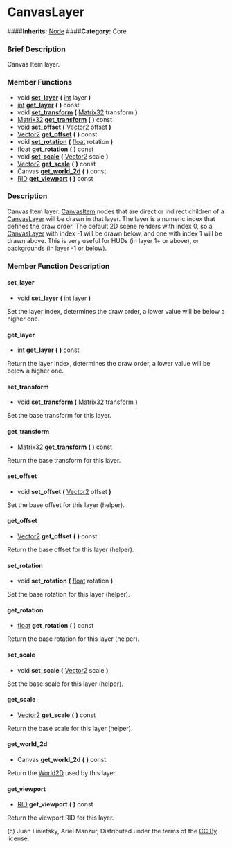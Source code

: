 #  CanvasLayer  
####**Inherits:** [Node](class_node)
####**Category:** Core

###  Brief Description  
Canvas Item layer.

###  Member Functions 
  * void  **[set&#95;layer](#set_layer)**  **(** [int](class_int) layer  **)**
  * [int](class_int)  **[get&#95;layer](#get_layer)**  **(** **)** const
  * void  **[set&#95;transform](#set_transform)**  **(** [Matrix32](class_matrix32) transform  **)**
  * [Matrix32](class_matrix32)  **[get&#95;transform](#get_transform)**  **(** **)** const
  * void  **[set&#95;offset](#set_offset)**  **(** [Vector2](class_vector2) offset  **)**
  * [Vector2](class_vector2)  **[get&#95;offset](#get_offset)**  **(** **)** const
  * void  **[set&#95;rotation](#set_rotation)**  **(** [float](class_float) rotation  **)**
  * [float](class_float)  **[get&#95;rotation](#get_rotation)**  **(** **)** const
  * void  **[set&#95;scale](#set_scale)**  **(** [Vector2](class_vector2) scale  **)**
  * [Vector2](class_vector2)  **[get&#95;scale](#get_scale)**  **(** **)** const
  * Canvas  **[get&#95;world&#95;2d](#get_world_2d)**  **(** **)** const
  * [RID](class_rid)  **[get&#95;viewport](#get_viewport)**  **(** **)** const

###  Description  
Canvas Item layer. [CanvasItem](class_canvasitem) nodes that are direct or indirect children of a [CanvasLayer](class_canvaslayer) will be drawn in that layer. The layer is a numeric index that defines the draw order. The default 2D scene renders with index 0, so a [CanvasLayer](class_canvaslayer) with index -1 will be drawn below, and one with index 1 will be drawn above. This is very useful for HUDs (in layer 1+ or above), or backgrounds (in layer -1 or below).

###  Member Function Description  

#### <a name="set_layer">set_layer</a>
  * void  **set&#95;layer**  **(** [int](class_int) layer  **)**

Set the layer index, determines the draw order, a lower value will be below a higher one.

#### <a name="get_layer">get_layer</a>
  * [int](class_int)  **get&#95;layer**  **(** **)** const

Return the layer index, determines the draw order, a lower value will be below a higher one.

#### <a name="set_transform">set_transform</a>
  * void  **set&#95;transform**  **(** [Matrix32](class_matrix32) transform  **)**

Set the base transform for this layer.

#### <a name="get_transform">get_transform</a>
  * [Matrix32](class_matrix32)  **get&#95;transform**  **(** **)** const

Return the base transform for this layer.

#### <a name="set_offset">set_offset</a>
  * void  **set&#95;offset**  **(** [Vector2](class_vector2) offset  **)**

Set the base offset for this layer (helper).

#### <a name="get_offset">get_offset</a>
  * [Vector2](class_vector2)  **get&#95;offset**  **(** **)** const

Return the base offset for this layer (helper).

#### <a name="set_rotation">set_rotation</a>
  * void  **set&#95;rotation**  **(** [float](class_float) rotation  **)**

Set the base rotation for this layer (helper).

#### <a name="get_rotation">get_rotation</a>
  * [float](class_float)  **get&#95;rotation**  **(** **)** const

Return the base rotation for this layer (helper).

#### <a name="set_scale">set_scale</a>
  * void  **set&#95;scale**  **(** [Vector2](class_vector2) scale  **)**

Set the base scale for this layer (helper).

#### <a name="get_scale">get_scale</a>
  * [Vector2](class_vector2)  **get&#95;scale**  **(** **)** const

Return the base scale for this layer (helper).

#### <a name="get_world_2d">get_world_2d</a>
  * Canvas  **get&#95;world&#95;2d**  **(** **)** const

Return the [World2D](class_world2d) used by this layer.

#### <a name="get_viewport">get_viewport</a>
  * [RID](class_rid)  **get&#95;viewport**  **(** **)** const

Return the viewport RID for this layer.


(c) Juan Linietsky, Ariel Manzur, Distributed under the terms of the [CC By](https://creativecommons.org/licenses/by/3.0/legalcode) license.
